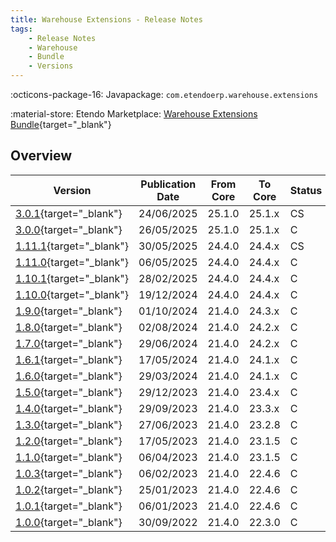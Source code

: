 ```yaml
---
title: Warehouse Extensions - Release Notes
tags:
    - Release Notes
    - Warehouse
    - Bundle
    - Versions
---
```

:octicons-package-16: Javapackage: `com.etendoerp.warehouse.extensions`

:material-store: Etendo Marketplace:  [Warehouse Extensions Bundle](https://marketplace.etendo.cloud/#/product-details?module=EFDA39668E2E4DF2824FFF0A905E6A95){target="_blank"}

## Overview

| Version | Publication Date | From Core | To Core | Status | GitHub |
| --- | --- | --- | --- | --- | :---: |
| [3.0.1](https://github.com/etendosoftware/com.etendoerp.warehouse.extensions/releases/tag/3.0.1){target="_blank"} | 24/06/2025 | 25.1.0 | 25.1.x | CS | :white_check_mark: |
| [3.0.0](https://github.com/etendosoftware/com.etendoerp.warehouse.extensions/releases/tag/3.0.0){target="_blank"}   | 26/05/2025 | 25.1.0 | 25.1.x | C | :white_check_mark: |
| [1.11.1](https://github.com/etendosoftware/com.etendoerp.warehouse.extensions/releases/tag/1.11.1){target="_blank"} | 30/05/2025 | 24.4.0 | 24.4.x | CS | :white_check_mark: |
| [1.11.0](https://github.com/etendosoftware/com.etendoerp.warehouse.extensions/releases/tag/1.11.0){target="_blank"} | 06/05/2025 | 24.4.0 | 24.4.x | C  | :white_check_mark: |
| [1.10.1](https://github.com/etendosoftware/com.etendoerp.warehouse.extensions/releases/tag/1.10.1){target="_blank"} | 28/02/2025 | 24.4.0 | 24.4.x | C  | :white_check_mark: |
| [1.10.0](https://github.com/etendosoftware/com.etendoerp.warehouse.extensions/releases/tag/1.10.0){target="_blank"} | 19/12/2024 | 24.4.0 | 24.4.x | C  | :white_check_mark: |
| [1.9.0](https://github.com/etendosoftware/com.etendoerp.warehouse.extensions/releases/tag/1.9.0){target="_blank"}   | 01/10/2024 | 21.4.0 | 24.3.x | C  | :white_check_mark: |
| [1.8.0](https://github.com/etendosoftware/com.etendoerp.warehouse.extensions/releases/tag/1.8.0){target="_blank"}   | 02/08/2024 | 21.4.0 | 24.2.x | C  | :white_check_mark: |
| [1.7.0](https://github.com/etendosoftware/com.etendoerp.warehouse.extensions/releases/tag/1.7.0){target="_blank"}   | 29/06/2024 | 21.4.0 | 24.2.x | C  | :white_check_mark: |
| [1.6.1](https://github.com/etendosoftware/com.etendoerp.warehouse.extensions/releases/tag/1.6.1){target="_blank"}   | 17/05/2024 | 21.4.0 | 24.1.x | C  | :white_check_mark: |
| [1.6.0](https://github.com/etendosoftware/com.etendoerp.warehouse.extensions/releases/tag/1.6.0){target="_blank"}   | 29/03/2024 | 21.4.0 | 24.1.x | C  | :white_check_mark: |
| [1.5.0](https://github.com/etendosoftware/com.etendoerp.warehouse.extensions/releases/tag/1.5.0){target="_blank"}   | 29/12/2023 | 21.4.0 | 23.4.x | C  | :white_check_mark: |
| [1.4.0](https://github.com/etendosoftware/com.etendoerp.warehouse.extensions/releases/tag/1.4.0){target="_blank"}   | 29/09/2023 | 21.4.0 | 23.3.x | C  | :white_check_mark: |
| [1.3.0](https://github.com/etendosoftware/com.etendoerp.warehouse.extensions/releases/tag/1.3.0){target="_blank"}   | 27/06/2023 | 21.4.0 | 23.2.8 | C  | :white_check_mark: |
| [1.2.0](https://github.com/etendosoftware/com.etendoerp.warehouse.extensions/releases/tag/1.2.0){target="_blank"}   | 17/05/2023 | 21.4.0 | 23.1.5 | C  | :white_check_mark: |
| [1.1.0](https://github.com/etendosoftware/com.etendoerp.warehouse.extensions/releases/tag/1.1.0){target="_blank"}   | 06/04/2023 | 21.4.0 | 23.1.5 | C  | :white_check_mark: |
| [1.0.3](https://github.com/etendosoftware/com.etendoerp.warehouse.extensions/releases/tag/1.0.3){target="_blank"}   | 06/02/2023 | 21.4.0 | 22.4.6 | C  | :white_check_mark: |
| [1.0.2](https://github.com/etendosoftware/com.etendoerp.warehouse.extensions/releases/tag/1.0.2){target="_blank"}   | 25/01/2023 | 21.4.0 | 22.4.6 | C  | :white_check_mark: |
| [1.0.1](https://github.com/etendosoftware/com.etendoerp.warehouse.extensions/releases/tag/v1.0.1){target="_blank"}  | 06/01/2023 | 21.4.0 | 22.4.6 | C  | :white_check_mark: |
| [1.0.0](https://github.com/etendosoftware/com.etendoerp.warehouse.extensions/releases/tag/1.0.0){target="_blank"}   | 30/09/2022 | 21.4.0 | 22.3.0 | C  | :white_check_mark: |